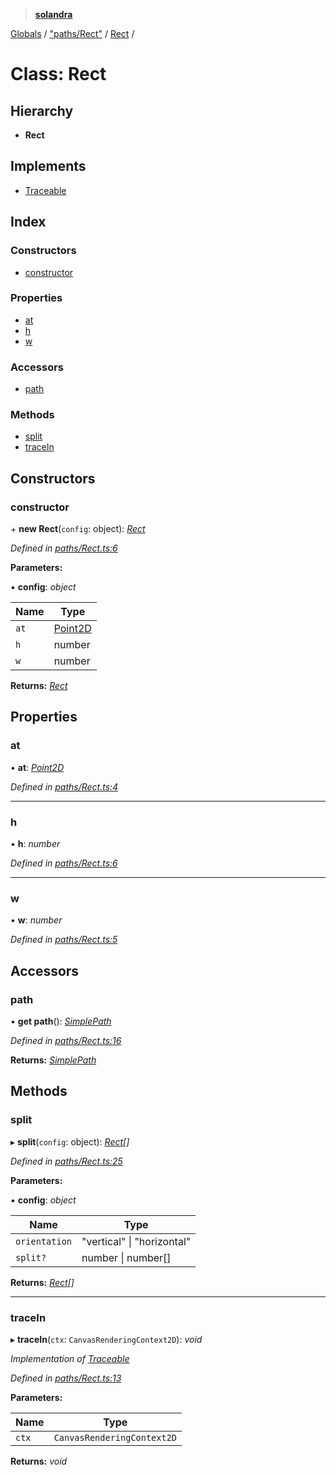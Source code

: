 > **[solandra](../README.md)**

[Globals](../README.md) / ["paths/Rect"](../modules/_paths_rect_.md) / [Rect](_paths_rect_.rect.md) /

# Class: Rect

## Hierarchy

* **Rect**

## Implements

* [Traceable](../interfaces/_paths_index_.traceable.md)

## Index

### Constructors

* [constructor](_paths_rect_.rect.md#constructor)

### Properties

* [at](_paths_rect_.rect.md#at)
* [h](_paths_rect_.rect.md#h)
* [w](_paths_rect_.rect.md#w)

### Accessors

* [path](_paths_rect_.rect.md#path)

### Methods

* [split](_paths_rect_.rect.md#split)
* [traceIn](_paths_rect_.rect.md#tracein)

## Constructors

###  constructor

\+ **new Rect**(`config`: object): *[Rect](_paths_rect_.rect.md)*

*Defined in [paths/Rect.ts:6](https://github.com/jamesporter/solandra/blob/02e2cc9/src/lib/paths/Rect.ts#L6)*

**Parameters:**

▪ **config**: *object*

Name | Type |
------ | ------ |
`at` | [Point2D](../modules/_types_sol_.md#point2d) |
`h` | number |
`w` | number |

**Returns:** *[Rect](_paths_rect_.rect.md)*

## Properties

###  at

• **at**: *[Point2D](../modules/_types_sol_.md#point2d)*

*Defined in [paths/Rect.ts:4](https://github.com/jamesporter/solandra/blob/02e2cc9/src/lib/paths/Rect.ts#L4)*

___

###  h

• **h**: *number*

*Defined in [paths/Rect.ts:6](https://github.com/jamesporter/solandra/blob/02e2cc9/src/lib/paths/Rect.ts#L6)*

___

###  w

• **w**: *number*

*Defined in [paths/Rect.ts:5](https://github.com/jamesporter/solandra/blob/02e2cc9/src/lib/paths/Rect.ts#L5)*

## Accessors

###  path

• **get path**(): *[SimplePath](_paths_simplepath_.simplepath.md)*

*Defined in [paths/Rect.ts:16](https://github.com/jamesporter/solandra/blob/02e2cc9/src/lib/paths/Rect.ts#L16)*

**Returns:** *[SimplePath](_paths_simplepath_.simplepath.md)*

## Methods

###  split

▸ **split**(`config`: object): *[Rect](_paths_rect_.rect.md)[]*

*Defined in [paths/Rect.ts:25](https://github.com/jamesporter/solandra/blob/02e2cc9/src/lib/paths/Rect.ts#L25)*

**Parameters:**

▪ **config**: *object*

Name | Type |
------ | ------ |
`orientation` | "vertical" \| "horizontal" |
`split?` | number \| number[] |

**Returns:** *[Rect](_paths_rect_.rect.md)[]*

___

###  traceIn

▸ **traceIn**(`ctx`: `CanvasRenderingContext2D`): *void*

*Implementation of [Traceable](../interfaces/_paths_index_.traceable.md)*

*Defined in [paths/Rect.ts:13](https://github.com/jamesporter/solandra/blob/02e2cc9/src/lib/paths/Rect.ts#L13)*

**Parameters:**

Name | Type |
------ | ------ |
`ctx` | `CanvasRenderingContext2D` |

**Returns:** *void*